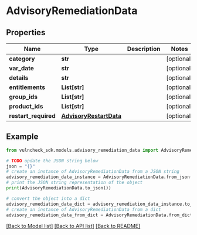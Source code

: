 # AdvisoryRemediationData


## Properties

Name | Type | Description | Notes
------------ | ------------- | ------------- | -------------
**category** | **str** |  | [optional] 
**var_date** | **str** |  | [optional] 
**details** | **str** |  | [optional] 
**entitlements** | **List[str]** |  | [optional] 
**group_ids** | **List[str]** |  | [optional] 
**product_ids** | **List[str]** |  | [optional] 
**restart_required** | [**AdvisoryRestartData**](AdvisoryRestartData.md) |  | [optional] 

## Example

```python
from vulncheck_sdk.models.advisory_remediation_data import AdvisoryRemediationData

# TODO update the JSON string below
json = "{}"
# create an instance of AdvisoryRemediationData from a JSON string
advisory_remediation_data_instance = AdvisoryRemediationData.from_json(json)
# print the JSON string representation of the object
print(AdvisoryRemediationData.to_json())

# convert the object into a dict
advisory_remediation_data_dict = advisory_remediation_data_instance.to_dict()
# create an instance of AdvisoryRemediationData from a dict
advisory_remediation_data_from_dict = AdvisoryRemediationData.from_dict(advisory_remediation_data_dict)
```
[[Back to Model list]](../README.md#documentation-for-models) [[Back to API list]](../README.md#documentation-for-api-endpoints) [[Back to README]](../README.md)


